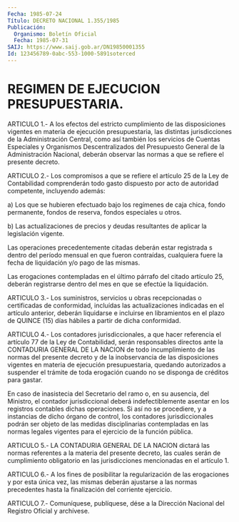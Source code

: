 ```yaml
---
Fecha: 1985-07-24
Título: DECRETO NACIONAL 1.355/1985
Publicación:
  Organismo: Boletín Oficial
  Fecha: 1985-07-31
SAIJ: https://www.saij.gob.ar/DN19850001355
Id: 123456789-0abc-553-1000-5891soterced
---
```

# REGIMEN DE EJECUCION PRESUPUESTARIA.

<a id="1"></a>
ARTICULO  1.-  A  los  efectos  del  estricto  cumplimiento  de las disposiciones vigentes en materia de ejecución presupuestaria,  las distintas  jurisdicciones  de  la  Administración Central, como así también  los  servicios  de  Cuentas  Especiales    y    Organismos Descentralizados  del  Presupuesto  General  de  la  Administración Nacional,  deberán  observar  las  normas  a  que  se refiere  el presente decreto.

<a id="2"></a>
ARTICULO  2.- Los compromisos a que se refiere el artículo 25 de la Ley de Contabilidad  comprenderán  todo gasto dispuesto por acto de autoridad competente, incluyendo además:

a) Los que se hubieren efectuado bajo  los regímenes de caja chica, fondo  permanente, fondos de reserva, fondos  especiales  u  otros.

b) Las actualizaciones  de  precios y deudas resultantes de aplicar la legislación vigente.

Las operaciones precedentemente  citadas deberán estar registrada s dentro  del período mensual en que  fueron  contraídas,  cualquiera fuere la  fecha  de  liquidación  y/o  pago  de  las  mismas.

Las  erogaciones  contempladas  en  el  último  párrafo  del citado artículo  25, deberán registrarse dentro del mes en que se  efectúe la liquidación.

<a id="3"></a>
ARTICULO  3.-  Los  suministros,  servicios u obras recepcionadas o certificadas  de  conformidad,  incluídas    las    actualizaciones indicadas en el artículo anterior, deberán liquidarse  e  incluirse en  libramientos  en  el plazo de QUINCE (15) días hábiles a partir de dicha conformidad.

<a id="4"></a>
ARTICULO    4.-   Los  contadores  jurisdiccionales,  a  que  hacer referencia  el  artículo  77  de  la  Ley  de  Contabilidad,  serán responsables directos  ante  la  CONTADURIA GENERAL DE LA NACION de todo incumplimiento de las normas  del  presente  decreto  y  de la inobservancia    de   las  disposiciones  vigentes  en  materia  de ejecución  presupuestaria,  quedando  autorizados  a  suspender  el trámite de toda  erogación  cuando  no se disponga de créditos para gastar.

En caso de inasistecia del Secretario  del  ramo o, en su ausencia, del  Ministro, el contador jurisdiccional deberá  indefectiblemente asentar  en  los registros contables dichas operaciones.  Si así no se procediere,  y  a  instancias  de  dicho  órgano de control, los contadores  jurisdiccionales  podrán  ser  objeto  de  las  medidas disciplinarias contempladas en las normas legales  vigentes para el ejercicio de la función pública.

<a id="5"></a>
ARTICULO  5.- LA CONTADURIA GENERAL DE LA NACION dictará las normas referentes  a  la materia del presente decreto, las cuales serán de cumplimiento obligatorio  en  las  jurisdicciones mencionadas en el artículo 1.

<a id="6"></a>
ARTICULO  6.-  A  los fines de posibilitar la regularización de las erogaciones y por esta  única  vez,  las mismas deberán ajustarse a las  normas  precedentes  hasta  la  finalización    del  corriente ejercicio.

<a id="7"></a>
ARTICULO  7.- Comuníquese, publíquese, dése a la Dirección Nacional del Registro Oficial y archívese.